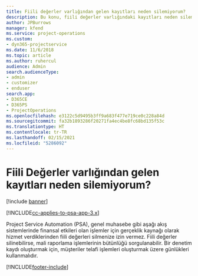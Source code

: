```yaml
---
title: Fiili değerler varlığından gelen kayıtları neden silemiyorum?
description: Bu konu, fiili değerler varlığındaki kayıtları neden silemediğiniz hakkında bilgi sağlar.
author: JPBurrows
manager: kfend
ms.service: project-operations
ms.custom:
- dyn365-projectservice
ms.date: 11/6/2018
ms.topic: article
ms.author: ruhercul
audience: Admin
search.audienceType:
- admin
- customizer
- enduser
search.app:
- D365CE
- D365PS
- ProjectOperations
ms.openlocfilehash: e3122c5d9495b3ff9a683f477e719ce0c228a84d
ms.sourcegitcommit: fa32b1893286f20271fa4ec4be8fc68bd135f53c
ms.translationtype: HT
ms.contentlocale: tr-TR
ms.lasthandoff: 02/15/2021
ms.locfileid: "5286092"
---
```

# <a name="why-cant-i-delete-records-from-the-actuals-entity"></a>Fiili Değerler varlığından gelen kayıtları neden silemiyorum?

[!include [banner](../includes/psa-now-project-operations.md)]

[!INCLUDE[cc-applies-to-psa-app-3.x](../includes/cc-applies-to-psa-app-3x.md)]

Project Service Automation (PSA), genel muhasebe gibi aşağı akış sistemlerinde finansal etkileri olan işlemler için gerçeklik kaynağı olarak hizmet verdiklerinden fiili değerleri silmenize izin vermez. Fiili değerler silinebilirse, mali raporlama işlemlerinin bütünlüğü sorgulanabilir. Bir denetim kaydı oluşturmak için, müşteriler telafi işlemleri oluşturmak üzere günlükleri kullanmalıdır.



[!INCLUDE[footer-include](../includes/footer-banner.md)]